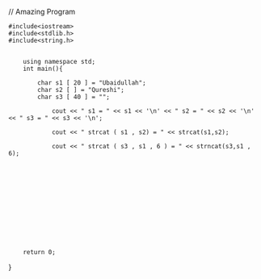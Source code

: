 // Amazing Program

	#include<iostream>	
	#include<stdlib.h>
	#include<string.h>


		using namespace std;
		int main(){
		
			char s1 [ 20 ] = "Ubaidullah";
			char s2 [ ] = "Qureshi";
			char s3 [ 40 ] = "";
		
				cout << " s1 = " << s1 << '\n' << " s2 = " << s2 << '\n' << " s3 = " << s3 << '\n';
			
				cout << " strcat ( s1 , s2) = " << strcat(s1,s2);
			
				cout << " strcat ( s3 , s1 , 6 ) = " << strncat(s3,s1 , 6);
		
		
		
		
		
		
		
		
		
		
		
		
		
		return 0; 
















}
	
	
	
	
	
	
	
	
	
	
	
	
	
	

